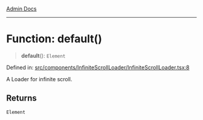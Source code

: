 [Admin Docs](/)

***

# Function: default()

> **default**(): `Element`

Defined in: [src/components/InfiniteScrollLoader/InfiniteScrollLoader.tsx:8](https://github.com/syedali237/talawa-admin/blob/dd4a08e622d0fa38bcf9758a530e8cdf917dbac8/src/components/InfiniteScrollLoader/InfiniteScrollLoader.tsx#L8)

A Loader for infinite scroll.

## Returns

`Element`
